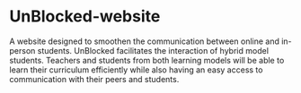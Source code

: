 # UnBlocked-website
A website designed to smoothen the communication between online and in-person students. UnBlocked facilitates the interaction of hybrid model students. Teachers and students from both learning models will be able to learn their curriculum efficiently while also having an easy access to communication with their peers and students.
